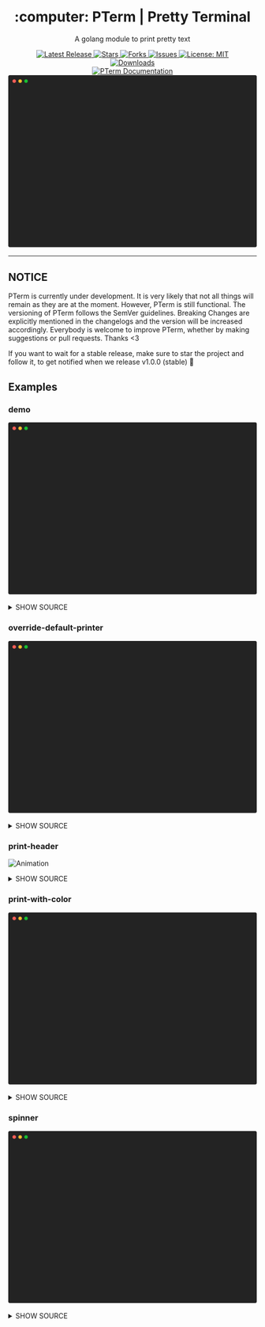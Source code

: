 <!--suppress HtmlDeprecatedAttribute -->

<h1 align="center">:computer: PTerm | Pretty Terminal</h1>
<p align="center">A golang module to print pretty text</p>

<p align="center">

<a href="https://github.com/pterm/pterm/releases">
<img src="https://img.shields.io/github/v/release/pterm/pterm?style=flat-square" alt="Latest Release">
</a>

<a href="https://github.com/pterm/pterm/stargazers">
<img src="https://img.shields.io/github/stars/pterm/pterm.svg?style=flat-square" alt="Stars">
</a>

<a href="https://github.com/pterm/pterm/fork">
<img src="https://img.shields.io/github/forks/pterm/pterm.svg?style=flat-square" alt="Forks">
</a>

<a href="https://github.com/pterm/pterm/issues">
<img src="https://img.shields.io/github/issues/pterm/pterm.svg?style=flat-square" alt="Issues">
</a>

<a href="https://opensource.org/licenses/MIT">
<img src="https://img.shields.io/badge/License-MIT-yellow.svg?style=flat-square" alt="License: MIT">
</a>

<br/>

<a href="https://github.com/dops-cli/dops/releases">
<img src="https://img.shields.io/badge/platform-windows%20%7C%20macos%20%7C%20linux-informational?style=for-the-badge" alt="Downloads">
</a>

<br/>

<a href="https://pkg.go.dev/github.com/pterm/pterm">
<img src="https://pkg.go.dev/badge/github.com/pterm/pterm" alt="PTerm Documentation"/>
</a>

<a href="https://github.com/pterm/pterm/">
<img src="https://raw.githubusercontent.com/pterm/pterm/master/_examples/demo/animation.svg" alt="Dops">
</a>

</p>

---

## NOTICE

PTerm is currently under development. It is very likely that not all things will remain as they are at the moment. However, PTerm is still functional. The versioning of PTerm follows the SemVer guidelines. Breaking Changes are explicitly mentioned in the changelogs and the version will be increased accordingly. Everybody is welcome to improve PTerm, whether by making suggestions or pull requests. Thanks <3

If you want to wait for a stable release, make sure to star the project and follow it, to get notified when we release v1.0.0 (stable) :rocket:


## Examples

<!-- examples:start -->
### demo

![Animation](https://raw.githubusercontent.com/pterm/pterm/master/_examples/demo/animation.svg)

<details>

<summary>SHOW SOURCE</summary>

```go
package main

import (
	"strconv"
	"strings"
	"time"

	"github.com/pterm/pterm"
)

var (
	fakeInstallList = strings.Split("pseudo-excel pseudo-photoshop pseudo-chrome pseudo-outlook pseudo-explorer "+
		"pseudo-dops pseudo-git pseudo-vsc pseudo-intellij pseudo-minecraft pseudo-scoop pseudo-chocolatey", " ")
)

func main() {
	// Change this to time.Millisecond*200 to speed up the demo.
	// Useful when debugging.
	const second = time.Second

	pterm.Header.SetBackgroundStyle(pterm.BgLightBlue).SetMargin(10).Println("PTDP - PTerm Demo Program")
	pterm.Info.Println("This animation was generated with the latest version of PTerm!" +
		"\nPTerm works on nearly every terminal and operating system." +
		"\nIt's super easy to use!" +
		"\nIf you want, you can customize everything :)" +
		"\nYou can see the code of this demo in the " + pterm.LightMagenta("./_examples/demo") + " directory." +
		"\n" +
		"\nThis demo was updated at: " + pterm.Green(time.Now().Format("02 Jan 2006 - 15:04:05 MST")))
	pterm.Println()

	introSpinner := pterm.DefaultSpinner.SetRemoveWhenDone(true).Start("Waiting for 15 seconds...")
	time.Sleep(second)
	for i := 14; i > 0; i-- {
		if i > 1 {
			introSpinner.UpdateText("Waiting for " + strconv.Itoa(i) + " seconds...")
		} else {
			introSpinner.UpdateText("Waiting for " + strconv.Itoa(i) + " second...")
		}
		time.Sleep(second)
	}
	introSpinner.Stop()

	clear()

	pterm.Header.SetBackgroundStyle(pterm.BgLightBlue).SetMargin(10).Println("Pseudo Application created with PTerm")

	time.Sleep(second)

	setupSpinner := pterm.DefaultSpinner.Start("Fetching pseudo install list...")
	time.Sleep(second * 4)
	setupSpinner.Success()

	installSpinner := pterm.DefaultSpinner.Start("Installing...")
	for _, s := range fakeInstallList {
		installSpinner.UpdateText("Installing " + s + "...")
		time.Sleep(second)
	}
	installSpinner.Success("Installed all pseudo programs!")
}

func clear() {
	print("\033[H\033[2J")
}

```

</details>

### override-default-printer

![Animation](https://raw.githubusercontent.com/pterm/pterm/master/_examples/override-default-printer/animation.svg)

<details>

<summary>SHOW SOURCE</summary>

```go
package main

import "github.com/pterm/pterm"

func main() {
	pterm.Error.Println("This is the default Error")

	pterm.Error.Prefix = pterm.Prefix{
		Text:  "OVERRIDE",
		Style: pterm.Style{pterm.BgCyan, pterm.FgRed},
	}

	pterm.Error.Println("This is the default Error after the prefix was overridden")
}

```

</details>

### print-header

![Animation](https://raw.githubusercontent.com/pterm/pterm/master/_examples/print-header/animation.svg)

<details>

<summary>SHOW SOURCE</summary>

```go
package main

import (
	"time"

	"github.com/pterm/pterm"
)

func main() {
	tick := time.Tick(time.Second * 2)

	// Print with the default HeaderPrinter
	pterm.Header.Println("This is the default header style")

	<-tick // Wait

	// Print a custom header
	pterm.Header.SetFullWidth().SetTextStyle(pterm.FgDarkGray).SetBackgroundStyle(pterm.BgLightMagenta).Println("Hello, World!")

	<-tick // Wait

	// Create a custom HeaderPrinter
	customHeaderPrinter := pterm.HeaderPrinter{
		TextStyle:       pterm.Style{pterm.FgLightRed},
		BackgroundStyle: pterm.Style{pterm.BgGreen},
		Margin:          15,
	}
	// Use custom Header printer
	customHeaderPrinter.Println("This is a custom header.")
}

```

</details>

### print-with-color

![Animation](https://raw.githubusercontent.com/pterm/pterm/master/_examples/print-with-color/animation.svg)

<details>

<summary>SHOW SOURCE</summary>

```go
package main

import "github.com/pterm/pterm"

func main() {
	// Simple Println with different colored words.
	pterm.Println(pterm.Red("Hello, ") + pterm.Green("World") + pterm.Cyan("!"))
	pterm.Println(pterm.Red("Even " + pterm.Cyan("nested ") + pterm.Green("colors ") + "are supported!"))
}

```

</details>

### spinner

![Animation](https://raw.githubusercontent.com/pterm/pterm/master/_examples/spinner/animation.svg)

<details>

<summary>SHOW SOURCE</summary>

```go
package main

import (
	"time"

	"github.com/pterm/pterm"
)

func main() {
	spinnerSuccess := pterm.DefaultSpinner.Start("Doing something important... (will succeed)")

	time.Sleep(time.Second * 3) // Simulate 3 seconds of processing something

	spinnerSuccess.Success()

	spinnerWarning := pterm.DefaultSpinner.Start("Doing something important... (will warn)")

	time.Sleep(time.Second * 3) // Simulate 3 seconds of processing something

	spinnerWarning.Warning()

	spinnerFail := pterm.DefaultSpinner.Start("Doing something important... (will fail)")

	time.Sleep(time.Second * 3) // Simulate 3 seconds of processing something

	spinnerFail.Fail()

	spinnerLiveText := pterm.DefaultSpinner.Start("Doing a lot of stuff...")

	time.Sleep(time.Second * 2)

	spinnerLiveText.UpdateText("It's really much")

	time.Sleep(time.Second * 2)

	spinnerLiveText.UpdateText("We're nearly done!")

	time.Sleep(time.Second * 2)

	spinnerLiveText.Success("Finally!")
}

```

</details>

<!-- examples:end -->





















































